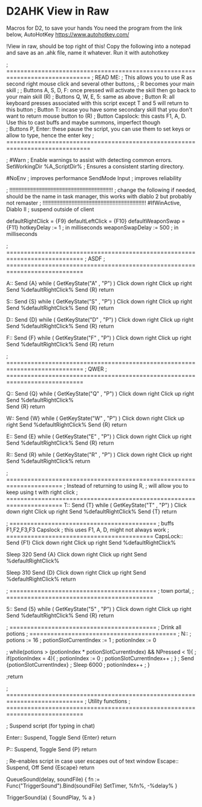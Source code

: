 # D2AHK View in Raw
Macros for D2, to save your hands 
You need the program from the link below, AutoHotKey
https://www.autohotkey.com/

!View in raw, should be top right of this!
Copy the following into a notepad and save as an .ahk file, name it whatever. Run it with autohotkey

; ==============================================================================
; READ ME: 
;  This allows you to use R as second right mouse click and several other buttons, 
;  R becomes your main skill
;
; Buttons A, S, D, F:  once pressed will activate the skill then go back to your main skill (R)
; Buttons Q, W, E, 5:  same as above
; Button R:            all keyboard presses associated with this script except T and 5 will return to this button
; Button T:            incase you have some secondary skill that you don't want to return mouse button to (R)
; Button Capslock:     this casts F1, A, D. Use this to cast buffs and maybe summons, imperfect though   
; Buttons P, Enter:    these pause the script, you can use them to set keys or allow to type, hence the enter key
; ==============================================================================

; #Warn  ; Enable warnings to assist with detecting common errors.
SetWorkingDir %A_ScriptDir%  ; Ensures a consistent starting directory.


#NoEnv                     ; improves performance
SendMode Input             ; improves reliability

; !!!!!!!!!!!!!!!!!!!!!!!!!!!!!!!!!!!!!!!!!!!!!!!!!!!!!!!!!!!!!!!!!!!!
; change the following if needed, should be the name in task manager, this works with diablo 2 but probably not remaster 
; !!!!!!!!!!!!!!!!!!!!!!!!!!!!!!!!!!!!!!!!!!!!!!!!!!!!!!!!!!!!!!!!!!!!
#IfWinActive, Diablo II    ; suspend outside of client

defaultRightClick = {F9}
defaultLeftClick  = {F10}
defaultWeaponSwap = {F11}
hotkeyDelay       := 1     ; in milliseconds
weaponSwapDelay   := 500   ; in milliseconds


;  ============================================================================
;  ASDF
;  ============================================================================

A::
   Send {A}
   while ( GetKeyState("A" , "P") )
   Click down right
   Click up right
   Send %defaultRightClick%
   Send {R}
return

S::
   Send {S}
   while ( GetKeyState("S" , "P") )
   Click down right
   Click up right
   Send %defaultRightClick%
   Send {R}
return

D::
   Send {D}
   while ( GetKeyState("D" , "P") )
   Click down right
   Click up right
   Send %defaultRightClick%
   Send {R}
return

F::
   Send {F}
   while ( GetKeyState("F" , "P") )
   Click down right
   Click up right
   Send %defaultRightClick%
   Send {R}
return

;  ============================================================================
;  QWER
;  ============================================================================

Q::
   Send {Q}
   while ( GetKeyState("Q" , "P") )
   Click down right
   Click up right
   Send %defaultRightClick%    
   Send {R}
return

W::
   Send {W}
   while ( GetKeyState("W" , "P") )
   Click down right
   Click up right
   Send %defaultRightClick%
   Send {R}
return

E::
   Send {E}
   while ( GetKeyState("E" , "P") )
   Click down right
   Click up right
   Send %defaultRightClick%
   Send {R}
return

R::
   Send {R}
   while ( GetKeyState("R" , "P") )
   Click down right
   Click up right
   Send %defaultRightClick%
return

; ======================================================================
; Instead of returning to using R, 
; will allow you to keep using t with right click
; ======================================================================
T::
   Send {T}
   while ( GetKeyState("T" , "P") )
   Click down right
   Click up right
   Send %defaultRightClick%
   Send {T}
return

; ==========================================
; buffs F1,F2,F3,F3 Capslock
; this uses F1, A, D, might not always work 
; ==========================================
CapsLock::
   Send {F1}
   Click down right
   Click up right
   Send %defaultRightClick%

   Sleep 320
   Send {A}
   Click down right
   Click up right
   Send %defaultRightClick%
   
   Sleep 310
   Send {D}
   Click down right
   Click up right
   Send %defaultRightClick%
return

; ==========================================
; town portal, 
; ==========================================

5::
 Send {5}
   while ( GetKeyState("5" , "P") )
   Click down right
   Click up right
   Send %defaultRightClick%
   Send {R}
return

; ==========================================
; Drink all potions
; ==========================================
; N::
;   potions := 16
;   potionSlotCurrentIndex := 1
;   potionIndex := 0
   
;   while(potions > (potionIndex * potionSlotCurrentIndex) && NPressed < 1){
;    if(potionIndex = 4){
;     potionIndex := 0
;     potionSlotCurrentIndex++
;    }
;    Send {potionSlotCurrentIndex}
;    Sleep 6000
;    potionIndex++
;   }

;return


;  ============================================================================
;  Utility functions
;  ============================================================================

;  Suspend script (for typing in chat)

Enter::
   Suspend, Toggle
   Send {Enter}
return

P::
   Suspend, Toggle
   Send {P}
return

;  Re-enables script in case user escapes out of text window
Escape::
   Suspend, Off
   Send {Escape}
return

QueueSound(delay, soundFile) {
   fn := Func("TriggerSound").Bind(soundFile)
   SetTimer, %fn%, -%delay%
}

TriggerSound(a) {
   SoundPlay, % a
}
